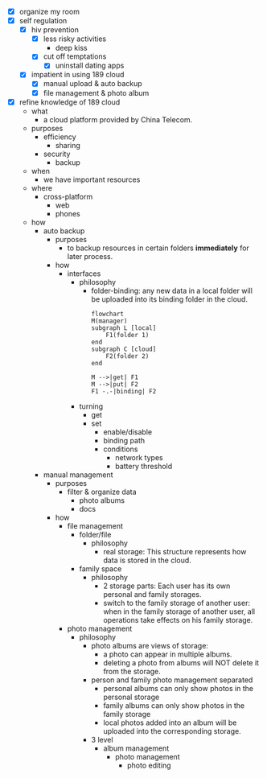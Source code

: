 - [x] organize my room
- [x] self regulation
    - [x] hiv prevention
        - [x] less risky activities
            - deep kiss
        - [x] cut off temptations
            - [x] uninstall dating apps
    - [x] impatient in using 189 cloud
        - [x] manual upload & auto backup
        - [x] file management & photo album
- [x] refine knowledge of 189 cloud
    - what
        - a cloud platform provided by China Telecom.
    - purposes
        - efficiency
            - sharing
        - security
            - backup
    - when
        - we have important resources
    - where
        - cross-platform
            - web
            - phones
    - how
        - auto backup
            - purposes
                - to backup resources in certain folders **immediately** for later process.
            - how
                - interfaces
                    - philosophy
                        - folder-binding: any new data in a local folder will be uploaded into its binding folder in the cloud.
                            ```mermaid
                            flowchart
                            M(manager)
                            subgraph L [local]
                                F1(folder 1)
                            end
                            subgraph C [cloud]
                                F2(folder 2)
                            end

                            M -->|get| F1
                            M -->|put| F2
                            F1 -.-|binding| F2
                            ```
                    - turning
                        - get
                        - set
                            - enable/disable
                            - binding path
                            - conditions
                                - network types
                                - battery threshold
        - manual management
            - purposes
                - filter & organize data
                    - photo albums
                    - docs
            - how
                - file management
                    - folder/file
                        - philosophy
                            - real storage: This structure represents how data is stored in the cloud.
                    - family space
                        - philosophy
                            - 2 storage parts: Each user has its own personal and family storages.
                            - switch to the family storage of another user: when in the family storage of another user, all operations take effects on his family storage.
                - photo management
                    - philosophy
                        - photo albums are views of storage: 
                            - a photo can appear in multiple albums.
                            - deleting a photo from albums will NOT delete it from the storage.
                        - person and family photo management separated
                            - personal albums can only show photos in the personal storage
                            - family albums can only show photos in the family storage
                            - local photos added into an album will be uploaded into the corresponding storage.
                        - 3 level
                            - album management
                                - photo management
                                    - photo editing 